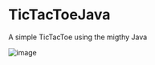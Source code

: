 # TicTacToeJava

A simple TicTacToe using the migthy Java

![image](https://github.com/LucasNovack/TicTacToeJava/assets/101848461/887771e4-a3af-4e81-bd3e-ca33e0ce89b1)
